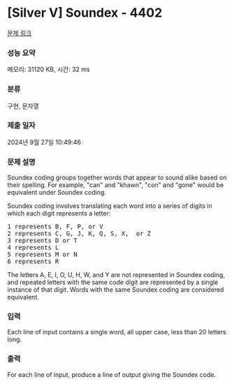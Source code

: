 # [Silver V] Soundex - 4402 

[문제 링크](https://www.acmicpc.net/problem/4402) 

### 성능 요약

메모리: 31120 KB, 시간: 32 ms

### 분류

구현, 문자열

### 제출 일자

2024년 9월 27일 10:49:46

### 문제 설명

<p>Soundex coding groups together words that appear to sound alike based on their spelling. For example, "can" and "khawn", "con" and "gone" would be equivalent under Soundex coding.</p>

<p>Soundex coding involves translating each word into a series of digits in which each digit represents a letter:</p>

<pre>1 represents B, F, P, or V
2 represents C, G, J, K, Q, S, X,  or Z
3 represents D or T
4 represents L
5 represents M or N
6 represents R</pre>

<p>The letters A, E, I, O, U, H, W, and Y are not represented in Soundex coding, and repeated letters with the same code digit are represented by a single instance of that digit. Words with the same Soundex coding are considered equivalent.</p>

### 입력 

 <p>Each line of input contains a single word, all upper case, less than 20 letters long.</p>

### 출력 

 <p>For each line of input, produce a line of output giving the Soundex code.</p>

